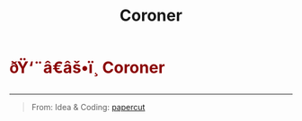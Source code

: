 ﻿---
lang: en-US
title: Coroner
prev:
next:
---

# <font color="#8b0000">ðŸ‘¨â€âš•ï¸ <b>Coroner</b></font> <Badge text="Support" type="tip" vertical="middle"/>
---

> From: Idea & Coding: [papercut](https://github.com/lars-wu)
